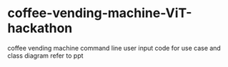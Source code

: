 # coffee-vending-machine-ViT-hackathon
coffee vending machine command line user input code 
 for use case and class diagram  refer to ppt 
